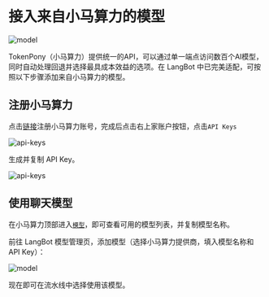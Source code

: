 # 接入来自小马算力的模型

![model](/assets/image/zh/workshop/tokenpony-integration/tokenpony-mainpage.png)

TokenPony（小马算力）提供统一的API，可以通过单一端点访问数百个AI模型，同时自动处理回退并选择最具成本效益的选项。在 LangBot 中已完美适配，可按照以下步骤添加来自小马算力的模型。

## 注册小马算力

点击[链接](https://www.tokenpony.cn/453z1)注册小马算力账号，完成后点击右上家账户按钮，点击`API Keys`

![api-keys](/assets/image/zh/workshop/tokenpony-integration/access-api-key-page.png)

生成并复制 API Key。

![api-keys](/assets/image/zh/workshop/tokenpony-integration/get-api-key.png)

## 使用聊天模型

在小马算力顶部进入[`模型`](https://www.tokenpony.cn/#/model)，即可查看可用的模型列表，并复制模型名称。

前往 LangBot 模型管理页，添加模型（选择小马算力提供商，填入模型名称和 API Key）：

![model](/assets/image/zh/workshop/tokenpony-integration/add-model.png)

现在即可在流水线中选择使用该模型。